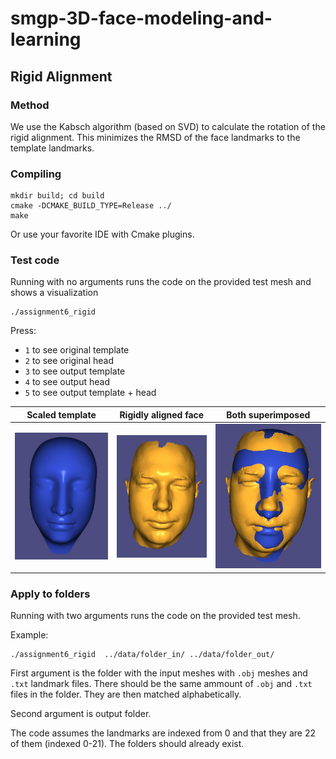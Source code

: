 # smgp-3D-face-modeling-and-learning

## Rigid Alignment

### Method

We use the Kabsch algorithm (based on SVD) to calculate the rotation of the rigid alignment. This minimizes the RMSD of the face landmarks to the template landmarks.

### Compiling

```
mkdir build; cd build
cmake -DCMAKE_BUILD_TYPE=Release ../
make
```
Or use your favorite IDE with Cmake plugins.

### Test code

Running with no arguments runs the code on the provided test mesh and shows a visualization
```
./assignment6_rigid
```

Press:
- `1` to see original template
- `2` to see original head
- `3` to see output template
- `4` to see output head
- `5` to see output template + head

| Scaled template| Rigidly aligned face| Both superimposed |
|:-------------------------:|:-------------------------:|:-------------------------:|
<img src="images/template.jpg" alt="" width="250"/> | <img src="images/face.jpg" alt="" width="250"/> | <img src="images/template+face.jpg" alt="" width="250"/> |

### Apply to folders

Running with two arguments runs the code on the provided test mesh.

Example:
```
./assignment6_rigid  ../data/folder_in/ ../data/folder_out/
```

First argument is the folder with the input meshes with `.obj` meshes and `.txt` landmark files.
There should be the same ammount of `.obj` and `.txt` files in the folder. They are then matched alphabetically.

Second argument is output folder.

The code assumes the landmarks are indexed from 0 and that they are 22 of them (indexed 0-21).
The folders should already exist.




